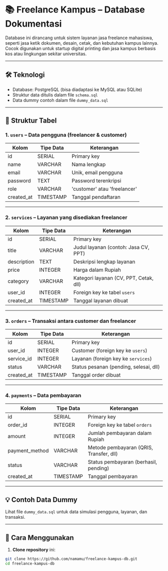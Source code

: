 # 📚 Freelance Kampus – Database Dokumentasi

Database ini dirancang untuk sistem layanan jasa freelance mahasiswa, seperti jasa ketik dokumen, desain, cetak, dan kebutuhan kampus lainnya. Cocok digunakan untuk startup digital printing dan jasa kampus berbasis kos atau lingkungan sekitar universitas.

---

## 🛠 Teknologi

- Database: PostgreSQL (bisa diadaptasi ke MySQL atau SQLite)
- Struktur data ditulis dalam file `schema.sql`
- Data dummy contoh dalam file `dummy_data.sql`

---

## 📂 Struktur Tabel

### 1. `users` – Data pengguna (freelancer & customer)
| Kolom       | Tipe Data   | Keterangan                              |
|-------------|-------------|-----------------------------------------|
| id          | SERIAL      | Primary key                             |
| name        | VARCHAR     | Nama lengkap                            |
| email       | VARCHAR     | Unik, email pengguna                    |
| password    | TEXT        | Password terenkripsi                    |
| role        | VARCHAR     | 'customer' atau 'freelancer'            |
| created_at  | TIMESTAMP   | Tanggal pendaftaran                     |

---

### 2. `services` – Layanan yang disediakan freelancer
| Kolom       | Tipe Data   | Keterangan                              |
|-------------|-------------|-----------------------------------------|
| id          | SERIAL      | Primary key                             |
| title       | VARCHAR     | Judul layanan (contoh: Jasa CV, PPT)    |
| description | TEXT        | Deskripsi lengkap layanan               |
| price       | INTEGER     | Harga dalam Rupiah                      |
| category    | VARCHAR     | Kategori layanan (CV, PPT, Cetak, dll)  |
| user_id     | INTEGER     | Foreign key ke tabel `users`            |
| created_at  | TIMESTAMP   | Tanggal layanan dibuat                  |

---

### 3. `orders` – Transaksi antara customer dan freelancer
| Kolom       | Tipe Data   | Keterangan                              |
|-------------|-------------|-----------------------------------------|
| id          | SERIAL      | Primary key                             |
| user_id     | INTEGER     | Customer (foreign key ke `users`)       |
| service_id  | INTEGER     | Layanan (foreign key ke `services`)     |
| status      | VARCHAR     | Status pesanan (pending, selesai, dll)  |
| created_at  | TIMESTAMP   | Tanggal order dibuat                    |

---

### 4. `payments` – Data pembayaran
| Kolom          | Tipe Data   | Keterangan                              |
|----------------|-------------|-----------------------------------------|
| id             | SERIAL      | Primary key                             |
| order_id       | INTEGER     | Foreign key ke tabel `orders`           |
| amount         | INTEGER     | Jumlah pembayaran dalam Rupiah          |
| payment_method | VARCHAR     | Metode pembayaran (QRIS, Transfer, dll) |
| status         | VARCHAR     | Status pembayaran (berhasil, pending)   |
| created_at     | TIMESTAMP   | Tanggal pembayaran                      |

---

## 💡 Contoh Data Dummy

Lihat file `dummy_data.sql` untuk data simulasi pengguna, layanan, dan transaksi.

---

## 🔧 Cara Menggunakan

1. **Clone repository** ini:
```bash
git clone https://github.com/namamu/freelance-kampus-db.git
cd freelance-kampus-db
